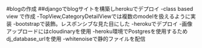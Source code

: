 #blogの作成
##djangoでblogサイトを構築しherokuでデプロイ
-class based view で作成
-TopView,CategoryDetailViewでは複数のmodelを扱えるように実装
-bootstrapで装飾。レスポンシブな見た目にした
-herokuでデプロイ
-画像アップロードにはcloudinaryを使用
-heroku環境でPostgresを使用するためdj_database_urlを使用
-whitenoiseで静的ファイルを配信